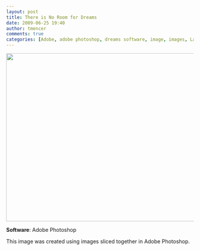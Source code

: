 ```yaml
---
layout: post
title: There is No Room for Dreams
date: 2009-06-25 19:40
author: tmencer
comments: true
categories: [Adobe, adobe photoshop, dreams software, image, images, Lab Notes, Photoshop, Room, software adobe, Software News]
---
```

<a href="http://www.cubelabmedia.com/wp-content/uploads/2011/06/there_is_no_room_for_dreams.jpg"><img class="aligncenter size-full wp-image-28" title="there_is_no_room_for_dreams" src="http://www.cubelabmedia.com/wp-content/uploads/2011/06/there_is_no_room_for_dreams.jpg" alt="" width="600" height="450" /></a>

<strong>Software</strong>: Adobe Photoshop

This image was created using images sliced together in Adobe Photoshop.
